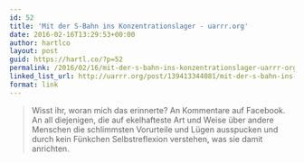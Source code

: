 ```yaml
---
id: 52
title: 'Mit der S-Bahn ins Konzentrationslager - uarrr.org'
date: 2016-02-16T13:29:53+00:00
author: hartlco
layout: post
guid: https://hartl.co/?p=52
permalink: /2016/02/16/mit-der-s-bahn-ins-konzentrationslager-uarrr-org/
linked_list_url: http://uarrr.org/post/139413344081/mit-der-s-bahn-ins-konzentrationslager-ist-es
format: link
---
```

>Wisst ihr, woran mich das erinnerte? An Kommentare auf Facebook. An all diejenigen, die auf ekelhafteste Art und Weise über andere Menschen die schlimmsten Vorurteile und Lügen ausspucken und durch kein Fünkchen Selbstreflexion verstehen, was sie damit anrichten.